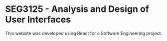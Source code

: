 # SEG3125 - Analysis and Design of User Interfaces
This website was developed using React for a Software Engineering project.

